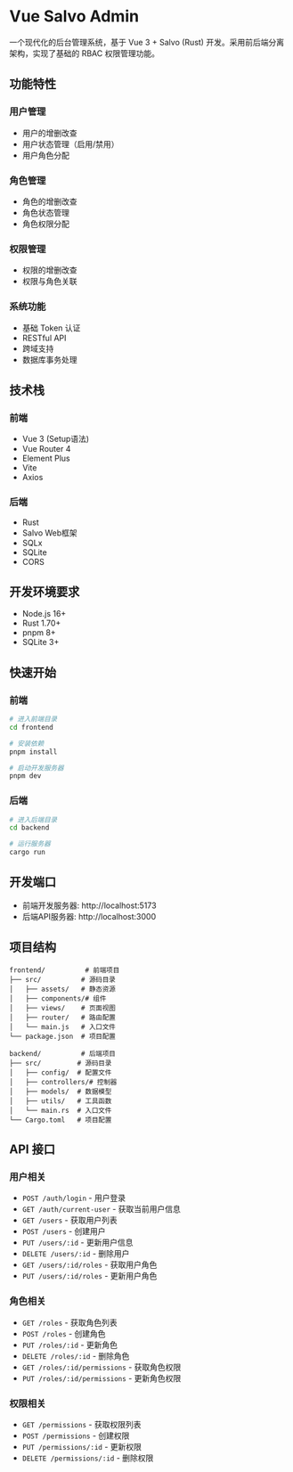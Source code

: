 # Vue Salvo Admin

一个现代化的后台管理系统，基于 Vue 3 + Salvo (Rust) 开发。采用前后端分离架构，实现了基础的 RBAC 权限管理功能。

## 功能特性

### 用户管理
- 用户的增删改查
- 用户状态管理（启用/禁用）
- 用户角色分配

### 角色管理
- 角色的增删改查
- 角色状态管理
- 角色权限分配

### 权限管理
- 权限的增删改查
- 权限与角色关联

### 系统功能
- 基础 Token 认证
- RESTful API
- 跨域支持
- 数据库事务处理

## 技术栈

### 前端
- Vue 3 (Setup语法)
- Vue Router 4
- Element Plus
- Vite
- Axios

### 后端
- Rust
- Salvo Web框架
- SQLx
- SQLite
- CORS

## 开发环境要求
- Node.js 16+
- Rust 1.70+
- pnpm 8+
- SQLite 3+

## 快速开始

### 前端
```bash
# 进入前端目录
cd frontend

# 安装依赖
pnpm install

# 启动开发服务器
pnpm dev
```

### 后端
```bash
# 进入后端目录
cd backend

# 运行服务器
cargo run
```

## 开发端口
- 前端开发服务器: http://localhost:5173
- 后端API服务器: http://localhost:3000

## 项目结构
```
frontend/          # 前端项目
├── src/          # 源码目录
│   ├── assets/   # 静态资源
│   ├── components/# 组件
│   ├── views/    # 页面视图
│   ├── router/   # 路由配置
│   └── main.js   # 入口文件
└── package.json  # 项目配置

backend/          # 后端项目
├── src/         # 源码目录
│   ├── config/  # 配置文件
│   ├── controllers/# 控制器
│   ├── models/  # 数据模型
│   ├── utils/   # 工具函数
│   └── main.rs  # 入口文件
└── Cargo.toml   # 项目配置
```

## API 接口

### 用户相关
- `POST /auth/login` - 用户登录
- `GET /auth/current-user` - 获取当前用户信息
- `GET /users` - 获取用户列表
- `POST /users` - 创建用户
- `PUT /users/:id` - 更新用户信息
- `DELETE /users/:id` - 删除用户
- `GET /users/:id/roles` - 获取用户角色
- `PUT /users/:id/roles` - 更新用户角色

### 角色相关
- `GET /roles` - 获取角色列表
- `POST /roles` - 创建角色
- `PUT /roles/:id` - 更新角色
- `DELETE /roles/:id` - 删除角色
- `GET /roles/:id/permissions` - 获取角色权限
- `PUT /roles/:id/permissions` - 更新角色权限

### 权限相关
- `GET /permissions` - 获取权限列表
- `POST /permissions` - 创建权限
- `PUT /permissions/:id` - 更新权限
- `DELETE /permissions/:id` - 删除权限